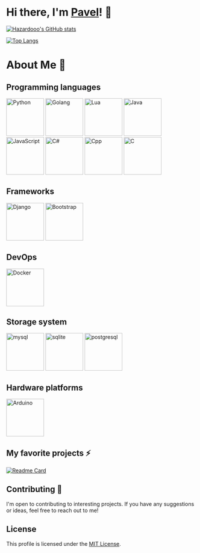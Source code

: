 # Hi there, I'm [Pavel](https://github.com/Hazardooo)! 👋
[![Hazardooo's GitHub stats](https://github-readme-stats.vercel.app/api?username=Hazardooo)](https://github.com/Hazardooo)

[![Top Langs](https://github-readme-stats.vercel.app/api/top-langs/?username=Hazardooo&layout=donut)](https://github.com/Hazardooo)

# About Me 💬
## Programming languages
<a href="#" title="Python"><img src="https://github.com/get-icon/geticon/raw/master/icons/python.svg" alt="Python" width="100px" height="100px"></a>
<a href="#" title="Golang"><img src="https://github.com/get-icon/geticon/raw/master/icons/go.svg" alt="Golang" width="100px" height="100px"></a>
<a href="#" title="Lua"><img src="https://github.com/get-icon/geticon/raw/master/icons/lua.svg" alt="Lua" width="100px" height="100px"></a>
<a href="#" title="Java"><img src="https://github.com/get-icon/geticon/raw/master/icons/javascript.svg" alt="Java" width="100px" height="100px"></a>
<a href="#" title="JavaScript"><img src="https://github.com/get-icon/geticon/raw/master/icons/java.svg" alt="JavaScript" width="100px" height="100px"></a>
<a href="#" title="C#"><img src="https://github.com/get-icon/geticon/raw/master/icons/c-sharp.svg" alt="C#" width="100px" height="100px"></a>
<a href="#" title="Cpp"><img src="https://github.com/get-icon/geticon/raw/master/icons/c-plusplus.svg" alt="Cpp" width="100px" height="100px"></a>
<a href="#" title="C"><img src="https://github.com/get-icon/geticon/raw/master/icons/c.svg" alt="C" width="100px" height="100px"></a>

## Frameworks
<a href="#" title="Django"><img src="https://github.com/get-icon/geticon/raw/master/icons/django.svg" alt="Django" width="100px" height="100px"></a>
<a href="#" title="Bootstrap"><img src="https://github.com/get-icon/geticon/raw/master/icons/bootstrap.svg" alt="Bootstrap" width="100px" height="100px"></a>

## DevOps
<a href="#" title="Docker"><img src="https://github.com/get-icon/geticon/raw/master/icons/docker-icon.svg" alt="Docker" width="100px" height="100px"></a>

## Storage system
<a href="#" title="mysql"><img src="https://github.com/get-icon/geticon/raw/master/icons/mysql.svg" alt="mysql" width="100px" height="100px"></a>
<a href="#" title="sqlite"><img src="https://github.com/get-icon/geticon/raw/master/icons/sqlite.svg" alt="sqlite" width="100px" height="100px"></a>
<a href="#" title="postgresql"><img src="https://github.com/get-icon/geticon/raw/master/icons/postgresql-logo.svg" alt="postgresql" width="100px" height="100px"></a>

## Hardware platforms
<a href="#" title="Arduino"><img src="https://github.com/get-icon/geticon/raw/master/icons/arduino.svg" alt="Arduino" width="100px" height="100px"></a>


## My favorite projects ⚡
[![Readme Card](https://github-readme-stats.vercel.app/api/pin/?username=Hazardooo&repo=Windows-Selection-Color-Changer)](https://github.com/Hazardooo/Change-selection-color-in-win)


## Contributing 👯

I'm open to contributing to interesting projects. If you have any suggestions or ideas, feel free to reach out to me!

## License

This profile is licensed under the [MIT License](https://github.com/Hazardooo/Hazardooo/blob/main/LICENSE).
